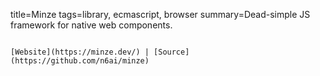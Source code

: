 title=Minze
tags=library, ecmascript, browser
summary=Dead-simple JS framework for native web components.
~~~~~~

[Website](https://minze.dev/) | [Source](https://github.com/n6ai/minze)

